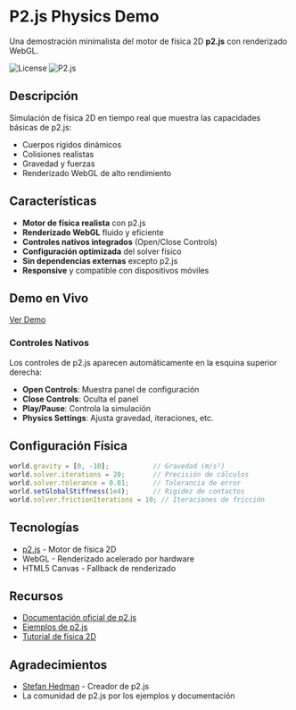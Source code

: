# P2.js Physics Demo

Una demostración minimalista del motor de física 2D **p2.js** con renderizado WebGL.

![License](https://img.shields.io/badge/license-MIT-blue.svg)
![P2.js](https://img.shields.io/badge/p2.js-0.7.1-green.svg)

## Descripción

Simulación de física 2D en tiempo real que muestra las capacidades básicas de p2.js:
- Cuerpos rígidos dinámicos
- Colisiones realistas
- Gravedad y fuerzas
- Renderizado WebGL de alto rendimiento

## Características

- **Motor de física realista** con p2.js
- **Renderizado WebGL** fluido y eficiente
- **Controles nativos integrados** (Open/Close Controls)
- **Configuración optimizada** del solver físico
- **Sin dependencias externas** excepto p2.js
- **Responsive** y compatible con dispositivos móviles

## Demo en Vivo

[Ver Demo](https://crishfas.github.io/P2.js-Physics-Demo)


### Controles Nativos

Los controles de p2.js aparecen automáticamente en la esquina superior derecha:

- **Open Controls**: Muestra panel de configuración
- **Close Controls**: Oculta el panel
- **Play/Pause**: Controla la simulación
- **Physics Settings**: Ajusta gravedad, iteraciones, etc.

## Configuración Física

```javascript
world.gravity = [0, -10];           // Gravedad (m/s²)
world.solver.iterations = 20;       // Precisión de cálculos
world.solver.tolerance = 0.01;      // Tolerancia de error
world.setGlobalStiffness(1e4);      // Rigidez de contactos
world.solver.frictionIterations = 10; // Iteraciones de fricción
```

## Tecnologías

- [p2.js](https://github.com/schteppe/p2.js) - Motor de física 2D
- WebGL - Renderizado acelerado por hardware
- HTML5 Canvas - Fallback de renderizado

## Recursos

- [Documentación oficial de p2.js](http://schteppe.github.io/p2.js/docs/)
- [Ejemplos de p2.js](https://github.com/schteppe/p2.js/tree/master/examples)
- [Tutorial de física 2D](https://gamedevacademy.org/introduction-to-p2-js/)

## Agradecimientos

- [Stefan Hedman](https://github.com/schteppe) - Creador de p2.js
- La comunidad de p2.js por los ejemplos y documentación
